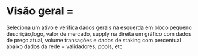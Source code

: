 # Visão geral =

Seleciona um ativo e verifica dados gerais
na esquerda em bloco pequeno descrição,logo, valor de mercado, supply
na direita um gráfico com dados de preço atual, volume transações e dados de staking com percentual
abaixo dados da rede = validadores, pools, etc
